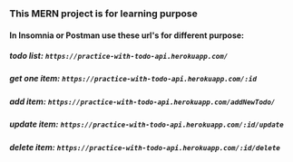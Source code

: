 ### This MERN project is for learning purpose

#### In Insomnia or Postman use these url's for different purpose:

##### todo list: `https://practice-with-todo-api.herokuapp.com/`

##### get one item: `https://practice-with-todo-api.herokuapp.com/:id`

##### add item: `https://practice-with-todo-api.herokuapp.com/addNewTodo/`

##### update item: `https://practice-with-todo-api.herokuapp.com/:id/update`

##### delete item: `https://practice-with-todo-api.herokuapp.com/:id/delete`
